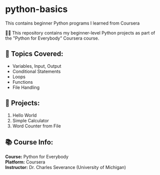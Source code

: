 # python-basics
This contains beginner Python programs I learned from Coursera

👩‍💻 This repository contains my beginner-level Python projects as part of the "Python for Everybody" Coursera course.

## 🧠 Topics Covered:
- Variables, Input, Output
- Conditional Statements
- Loops
- Functions
- File Handling

## 📁 Projects:
1. Hello World
2. Simple Calculator
3. Word Counter from File

## 📚 Course Info:
**Course:** Python for Everybody  
**Platform:** Coursera  
**Instructor:** Dr. Charles Severance (University of Michigan)
